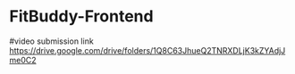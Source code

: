 # FitBuddy-Frontend
#video submission link
https://drive.google.com/drive/folders/1Q8C63JhueQ2TNRXDLjK3kZYAdjJme0C2
